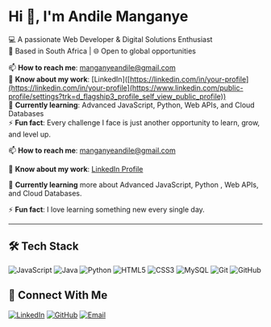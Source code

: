 # Hi 👋, I'm Andile Manganye  
💻 A passionate Web Developer & Digital Solutions Enthusiast  
📍 Based in South Africa | 🌐 Open to global opportunities  

📫 **How to reach me**: [manganyeandile@gmail.com](mailto:manganyeandile@gmail.com)  
📄 **Know about my work**: [LinkedIn]([https://linkedin.com/in/your-profile](https://linkedin.com/in/your-profile](https://www.linkedin.com/public-profile/settings?trk=d_flagship3_profile_self_view_public_profile))  
🌱 **Currently learning**: Advanced JavaScript, Python, Web APIs, and Cloud Databases  
⚡ **Fun fact**: Every challenge I face is just another opportunity to learn, grow, and level up.

📫 **How to reach me**: manganyeandile@gmail.com  

📄 **Know about my work**: [LinkedIn Profile](https://linkedin.com/in/your-profile)  

🌱 **Currently learning** more about Advanced JavaScript, Python , Web APIs, and Cloud Databases.  

⚡ **Fun fact**: I love learning something new every single day.

---

## 🛠 Tech Stack

![JavaScript](https://img.shields.io/badge/JavaScript-ES6+-F7DF1E?logo=javascript&logoColor=black)
![Java](https://img.shields.io/badge/Java-ED8B00?logo=openjdk&logoColor=white)
![Python](https://img.shields.io/badge/Python-3776AB?logo=python&logoColor=white)
![HTML5](https://img.shields.io/badge/HTML5-E34F26?logo=html5&logoColor=white)
![CSS3](https://img.shields.io/badge/CSS3-1572B6?logo=css3&logoColor=white)
![MySQL](https://img.shields.io/badge/MySQL-005C84?logo=mysql&logoColor=white)
![Git](https://img.shields.io/badge/Git-F05032?logo=git&logoColor=white)
![GitHub](https://img.shields.io/badge/GitHub-181717?logo=github&logoColor=white)

## 🤝 Connect With Me

[![LinkedIn](https://img.shields.io/badge/LinkedIn-0A66C2?logo=linkedin&logoColor=white)]([https://linkedin.com/in/your-profile](https://www.linkedin.com/public-profile/settings?trk=d_flagship3_profile_self_view_public_profile))
[![GitHub](https://img.shields.io/badge/GitHub-181717?logo=github&logoColor=white)]([https://github.com/YourUsername](https://github.com/Andile45))
[![Email](https://img.shields.io/badge/Email-D14836?logo=gmail&logoColor=white)](mailto:manganyeandile@gmail.com)
